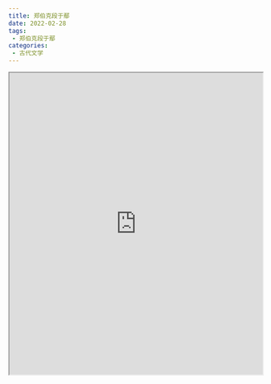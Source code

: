 ```yaml
---
title: 郑伯克段于鄢
date: 2022-02-28
tags:
 - 郑伯克段于鄢
categories:
 - 古代文学
---
```




<iframe src="http://localhost:8080/pdf/web/viewer.html?file=https://vkceyugu.cdn.bspapp.com/VKCEYUGU-e9075d72-0451-48df-afe1-d46932ae4554/312c143e-c862-403d-80d1-59990031ee8e.pdf" width="100%" height="600px"></iframe>
